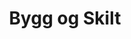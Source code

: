 ---
layout: portfolio
is_portfolio: true
id: bygg_og_skilt
order: 1
header-img: /assets/images/bygg_og_skilt/1.jpg
header-img-th: /assets/images/bygg_og_skilt/1-th.jpg
title: Bygg og Skilt
---